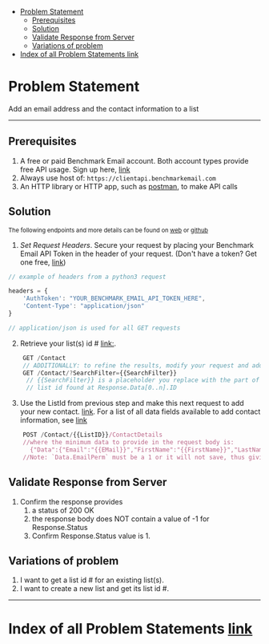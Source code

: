 - [Problem Statement](#problem-statement)
  - [Prerequisites](#prerequisites)
  - [Solution](#solution)
  - [Validate Response from Server](#validate-response-from-server)
  - [Variations of problem](#variations-of-problem)
- [Index of all Problem Statements link](#index-of-all-problem-statements-link)

# Problem Statement

Add an email address and the contact information to a list

---

## Prerequisites
1. A free or paid Benchmark Email account. Both account types provide free API usage. Sign up here, [link](https://ui.benchmarkemail.com/integrate?from=login#API)
1. Always use host of: `https://clientapi.benchmarkemail.com`
1. An HTTP library or HTTP app, such as [postman](https://www.getpostman.com/), to make API calls
## Solution
<sub>The following endpoints and more details can be found on [web](https://developer.benchmarkemail.com/) or [github](https://github.com/BenchmarkEmail/RESTful-API-v3/tree/master/Postman%20Collections)</sub>

1. _Set Request Headers_. Secure your request by placing your Benchmark Email API Token in the header of your request. (Don't have a token?  Get one free, [link](https://ui.benchmarkemail.com/integrate?from=login#API))

```javascript
// example of headers from a python3 request

headers = {
    'AuthToken': "YOUR_BENCHMARK_EMAIL_API_TOKEN_HERE",
    'Content-Type': "application/json" 
}

// application/json is used for all GET requests
```

2. Retrieve your list(s) id # [link:](https://developer.benchmarkemail.com/#cc3ee91a-0ccb-79c1-9365-c96f8511a68b). 

```js
    GET /Contact
    // ADDITIONALLY: to refine the results, modify your request and add a SearchFilter to your request as a query string.
    GET /Contact/?SearchFilter={{SearchFilter}}
     // {{SearchFilter}} is a placeholder you replace with the part of the list name. 
     // list id found at Response.Data[0..n].ID
```

3. Use the ListId from previous step and make this next request to add your new contact. [link](https://developer.benchmarkemail.com/#375fa862-2ac6-9d5d-3669-6e9a23524241). For a list of all data fields available to add contact information, see [link](https://www.benchmarkemail.com/models.htm#ContactDetailRecord)

```js
    POST /Contact/{{ListID}}/ContactDetails
    //where the minimum data to provide in the request body is:
      {"Data":{"Email":"{{EMail}}","FirstName":"{{FirstName}}","LastName":"{{LastName}}","EmailPerm":"{{1|0}}"}}
    //Note: `Data.EmailPerm` must be a 1 or it will not save, thus giving a status of -1.
```

## Validate Response from Server

1. Confirm the response provides
    1. a status of 200 OK
    1. the response body does NOT contain a value of -1 for Response.Status
    1. Confirm Response.Status value is 1.

## Variations of problem

1. I want to get a list id # for an existing list(s).
1. I want to create a new list and get its list id #.

---

# Index of all Problem Statements [link](https://benchmarkemail.github.io/RESTful-API-v3/)